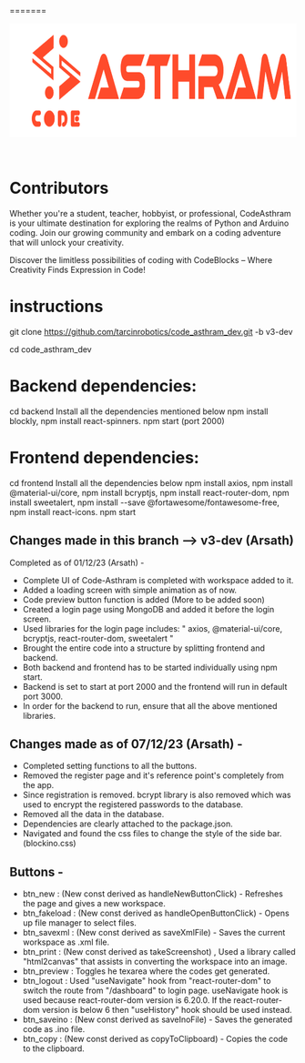 
=======
<p align="center">
  <a href="https://tarcinacademy.in.io">
    <img src="https://github.com/tarcinrobotics/code_asthram_dev/blob/v3/Asthram.png?raw=true" height="200px">
  </a>
</p>

&nbsp;

# Contributors

Whether you're a student, teacher, hobbyist, or professional, CodeAsthram is your ultimate destination for exploring the realms of Python and Arduino coding. Join our growing community and embark on a coding adventure that will unlock your creativity.

Discover the limitless possibilities of coding with CodeBlocks – Where Creativity Finds Expression in Code!

# instructions

git clone https://github.com/tarcinrobotics/code_asthram_dev.git -b v3-dev

cd code_asthram_dev

# Backend dependencies:

cd backend
Install all the dependencies mentioned below
npm install blockly, npm install react-spinners.
npm start (port 2000)

# Frontend dependencies:

cd frontend
Install all the dependencies below
npm install axios, npm install @material-ui/core, npm install bcryptjs, npm install react-router-dom, npm install sweetalert, npm install --save @fortawesome/fontawesome-free, npm install react-icons.
npm start 


## Changes made in this branch --> v3-dev (Arsath)


Completed as of 01/12/23 (Arsath) -

* Complete UI of Code-Asthram is completed with workspace added to it.
* Added a loading screen with simple animation as of now.
* Code preview button function is added (More to be added soon)
* Created a login page using MongoDB and added it before the login screen.
* Used libraries for the login page includes: " axios, @material-ui/core, bcryptjs, react-router-dom, sweetalert "
* Brought the entire code into a structure by splitting frontend and backend. 
* Both backend and frontend has to be started individually using npm start.
* Backend is set to start at port 2000 and the frontend will run in default port 3000.
* In order for the backend to run, ensure that all the above mentioned libraries.  

## Changes made as of 07/12/23 (Arsath) -

* Completed setting functions to all the buttons.
* Removed the register page and it's reference point's completely from the app.
* Since registration is removed. bcrypt library is also removed which was used to encrypt the registered passwords to the database.
* Removed all the data in the database.
* Dependencies are clearly attached to the package.json.
* Navigated and found the css files to change the style of the side bar. (blockino.css)

## Buttons -

* btn_new : (New const derived as handleNewButtonClick) - Refreshes the page and gives a new workspace.
* btn_fakeload : (New const derived as handleOpenButtonClick) - Opens up file manager to select files.
* btn_savexml : (New const derived as saveXmlFile) - Saves the current workspace as .xml file.
* btn_print : (New const derived as takeScreenshot) , Used a library called "html2canvas" that assists in converting the workspace into an image.
* btn_preview : Toggles he texarea where the codes get generated.
* btn_logout : Used "useNavigate" hook from "react-router-dom" to switch the route from "/dashboard" to login page.
               useNavigate hook is used because react-router-dom version is 6.20.0. 
               If the react-router-dom version is below 6 then "useHistory" hook should be used instead.
* btn_saveino : (New const derived as saveInoFile) - Saves the generated code as .ino file.
* btn_copy : (New const derived as copyToClipboard) - Copies the code to the clipboard.
            